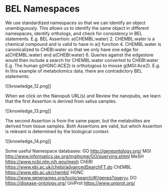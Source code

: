 # BEL Namespaces

We use standardized namespaces so that we can identify an object unambiguously. This allows us to identify the same object in different namespaces, identify orthologs, and check for consistency in BEL statements.
E.g. BEL Assertion: a(CHEMBL:water)
2.  CHEMBL:water is a chemical compound and is valid to have in a() function
4.  CHEMBL:water is canonicalized to CHEBI:water so that we only have one edge for a(CHEMBL:water) and a(CHEBI:water)
6.  Queries against the edgestore would then include a search for CHEMBL:water converted to CHEBI:water
E.g. The human g(HGNC:ACE2) is orthologous to mouse g(MGI:Ace2).
E.g. In this example of metabolomics data, there are contradictory BEL statements:

![[knowledge_12.png]]

   When we click on the Nanopub URL(s) and Review the nanopubs, we learn that the first Assertion is derived from saliva samples.

![[knowledge_13.png]]

   The second Assertion is from the same paper, but the metabolites are derived from tissue samples. Both Assertions are valid, but which Assertion is relevant is determined by the biological context.

![[knowledge_14.png]]

Some useful Namespace databases:
GO <http://geneontology.org/>
MGI <http://www.informatics.jax.org/mgihome/GO/querying.shtml>
MeSH <https://www.ncbi.nlm.nih.gov/mesh>
ChEBI <https://www.ebi.ac.uk/chebi/advancedSearchFT.do>
ChEMBL <https://www.ebi.ac.uk/chembl/>
HGNC <https://www.genenames.org/tools/search/#!/genes?query=>
DO <https://disease-ontology.org/>
UniProt <https://www.uniprot.org/>
